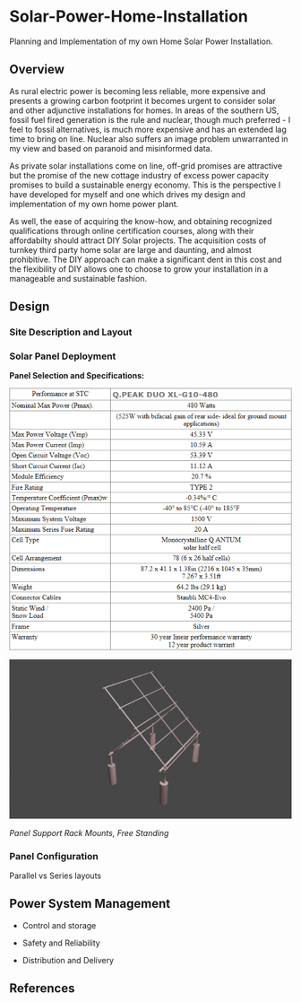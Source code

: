 # Solar-Power-Home-Installation
Planning and Implementation of my own Home Solar Power Installation.

## Overview
As rural electric power is becoming less reliable, more expensive and presents a growing carbon footprint it becomes urgent to consider solar and other adjunctive installations for homes. In areas of the southern US, fossil fuel fired generation is the rule and nuclear, though much preferred - I feel to fossil alternatives, is much more expensive and has an extended lag time to bring on line. Nuclear also suffers an image problem unwarranted in my view and based on paranoid and misinformed data.

As private solar installations come on line, off-grid promises are attractive but the promise of the new cottage industry of excess power capacity promises to build a sustainable energy economy. This is the perspective I have developed for myself and one which drives my design and implementation of my own home power plant.

As well, the ease of acquiring the know-how, and obtaining recognized qualifications through online certification courses, along with their affordabilty should attract DIY Solar projects. The acquisition costs of turnkey third party home solar are large and daunting, and almost prohibitive. The DIY approach can make a significant dent in this cost and the flexibility of DIY allows one to choose to grow your installation in a manageable and sustainable fashion.


## Design

### Site Description and Layout

### Solar Panel Deployment

**Panel Selection and Specifications:**

![image](https://github.com/medmatix/Solar-Power-Home-Installation/blob/main/Q-Cell%20Table.png)


![image](https://github.com/medmatix/Solar-Power-Home-Installation/blob/main/Solar%20Rack%20and%20Base%20V2%20LoRes.png)

*Panel Support Rack Mounts, Free Standing*



### Panel Configuration

Parallel vs Series layouts

## Power System Management

- Control and storage

- Safety and Reliability

- Distribution and Delivery

## References
